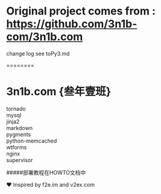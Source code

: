 Original project comes from :
https://github.com/3n1b-com/3n1b.com
========

change log see toPy3.md

========

3n1b.com {叁年壹班}
========

tornado  
mysql  
jinja2  
markdown  
pygments  
python-memcached  
wtforms  
nginx  
supervisor  

#####部署教程在HOWTO文档中
  
❤ Inspired by f2e.im and v2ex.com
